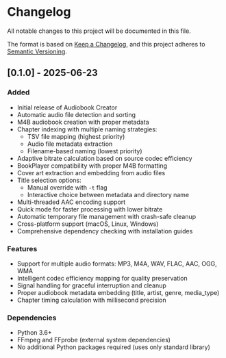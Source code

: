 # Changelog

All notable changes to this project will be documented in this file.

The format is based on [Keep a Changelog](https://keepachangelog.com/en/1.0.0/),
and this project adheres to [Semantic Versioning](https://semver.org/spec/v2.0.0.html).

## [0.1.0] - 2025-06-23

### Added
- Initial release of Audiobook Creator
- Automatic audio file detection and sorting
- M4B audiobook creation with proper metadata
- Chapter indexing with multiple naming strategies:
  - TSV file mapping (highest priority)
  - Audio file metadata extraction
  - Filename-based naming (lowest priority)
- Adaptive bitrate calculation based on source codec efficiency
- BookPlayer compatibility with proper M4B formatting
- Cover art extraction and embedding from audio files
- Title selection options:
  - Manual override with `-t` flag
  - Interactive choice between metadata and directory name
- Multi-threaded AAC encoding support
- Quick mode for faster processing with lower bitrate
- Automatic temporary file management with crash-safe cleanup
- Cross-platform support (macOS, Linux, Windows)
- Comprehensive dependency checking with installation guides

### Features
- Support for multiple audio formats: MP3, M4A, WAV, FLAC, AAC, OGG, WMA
- Intelligent codec efficiency mapping for quality preservation
- Signal handling for graceful interruption and cleanup
- Proper audiobook metadata embedding (title, artist, genre, media_type)
- Chapter timing calculation with millisecond precision

### Dependencies
- Python 3.6+
- FFmpeg and FFprobe (external system dependencies)
- No additional Python packages required (uses only standard library)